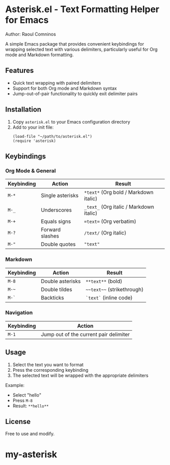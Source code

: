 # Asterisk.el - Text Formatting Helper for Emacs

Author: Raoul Comninos

A simple Emacs package that provides convenient keybindings for wrapping selected text with various delimiters, particularly useful for Org mode and Markdown formatting.

## Features

- Quick text wrapping with paired delimiters
- Support for both Org mode and Markdown syntax
- Jump-out-of-pair functionality to quickly exit delimiter pairs

## Installation

1. Copy `asterisk.el` to your Emacs configuration directory
2. Add to your init file:
   ```elisp
   (load-file "~/path/to/asterisk.el")
   (require 'asterisk)
   ```

## Keybindings

### Org Mode & General

| Keybinding | Action | Result |
|------------|--------|--------|
| `M-*` | Single asterisks | `*text*` (Org bold / Markdown italic) |
| `M-_` | Underscores | `_text_` (Org italic / Markdown italic) |
| `M-+` | Equals signs | `=text=` (Org verbatim) |
| `M-?` | Forward slashes | `/text/` (Org italic) |
| `M-"` | Double quotes | `"text"` |

### Markdown

| Keybinding | Action | Result |
|------------|--------|--------|
| `M-8` | Double asterisks | `**text**` (bold) |
| `M-~` | Double tildes | `~~text~~` (strikethrough) |
| `` M-` `` | Backticks | `` `text` `` (inline code) |

### Navigation

| Keybinding | Action |
|------------|--------|
| `M-1` | Jump out of the current pair delimiter |

## Usage

1. Select the text you want to format
2. Press the corresponding keybinding
3. The selected text will be wrapped with the appropriate delimiters

Example:
- Select "hello"
- Press `M-8`
- Result: `**hello**`

## License

Free to use and modify.
# my-asterisk
